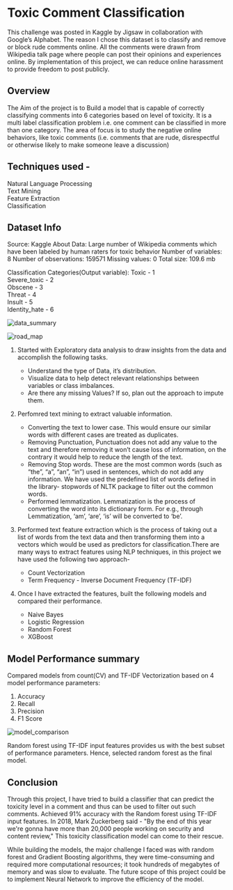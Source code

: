 # Toxic Comment Classification

This challenge was posted in Kaggle by Jigsaw in collaboration with Google’s Alphabet. The reason I chose this dataset is to classify and remove or block rude comments online. All the comments were drawn from Wikipedia talk page where people can post their opinions and experiences online. By implementation of this project, we can reduce online harassment to provide freedom to post publicly.

## Overview 

The Aim of the project is to Build a model that is capable of correctly classifying comments into 6 categories based on level of toxicity. It is a multi label classification problem i.e. one comment can be classified in more than one category. The area of focus is to study the negative online behaviors, like toxic comments (i.e. comments that are rude, disrespectful or otherwise likely to make someone leave a discussion)

## Techniques used -
Natural Language Processing\
Text Mining\
Feature Extraction\
Classification

## Dataset Info

Source: Kaggle
About Data: Large number of Wikipedia comments which have been labeled by human raters for toxic behavior
Number of variables: 8
Number of observations: 159571
Missing values:  0
Total size: 109.6 mb

Classification Categories(Output variable):
Toxic - 1\
Severe_toxic - 2\
Obscene - 3\
Threat - 4\
Insult - 5\
Identity_hate - 6

![data_summary](https://user-images.githubusercontent.com/53157141/87509374-63edf580-c63f-11ea-8954-beb9c1d7a8d6.JPG)

![road_map](https://user-images.githubusercontent.com/53157141/87509186-0f4a7a80-c63f-11ea-9549-5d4a044fcf40.JPG)

1. Started with Exploratory data analysis to draw insights from the data and accomplish the following tasks.
    * Understand the type of Data, it’s distribution.
    * Visualize data to help detect relevant relationships between variables or class imbalances.
    * Are there any missing Values? If so, plan out the approach to impute them.
  
2. Perfomred text mining to extract valuable information.

    * Converting the text to lower case. This would ensure our similar words with different cases are treated as duplicates.
    * Removing Punctuation, Punctuation does not add any value to the text and therefore removing it won’t cause loss of information, on the contrary it would help to reduce the length of the text.
    * Removing Stop words. These are the most common words (such as “the”, “a”, “an”, “in”) used in sentences, which do not add any information. We have used the predefined list of words defined in the library- stopwords of NLTK package to filter out the common words.
    * Performed lemmatization. Lemmatization is the process of converting the word into its dictionary form. For e.g., through Lemmatization, ‘am’, ‘are’, ‘is’ will be converted to ‘be’.

3. Performed text feature extraction which is the process of taking out a list of words from the text data and then transforming them into a vectors which would be used as predictors for classification.There are many ways to extract features using NLP techniques, in this project we have used the following two approach-

    * Count Vectorization
    * Term Frequency - Inverse Document Frequency (TF-IDF)

4. Once I have extracted the features, built the following models and compared their performance.
    * Naive Bayes
    * Logistic Regression
    * Random Forest
    * XGBoost
	
## Model Performance summary
Compared models from count(CV) and TF-IDF Vectorization based on 4 model performance parameters:
1. Accuracy
2. Recall
3. Precision
4. F1 Score

![model_comparison](https://user-images.githubusercontent.com/53157141/87509706-1cb43480-c640-11ea-9e1a-56bbbceec931.png)

Random forest using TF-IDF input features provides us with the best subset of performance parameters. Hence, selected random forest as the final model.


## Conclusion
Through this project, I have tried to build a classifier that can predict the toxicity level in a comment and thus can be used to filter out such comments. Achieved 91% accuracy with the Random forest using TF-IDF input features. In 2018, Mark Zuckerberg said - "By the end of this year we're gonna have more than 20,000 people working on security and content review," This toxicity classification model can come to their rescue. 

While building the models, the major challenge I faced was with random forest and Gradient Boosting algorithms, they were time-consuming and required more computational resources; it took hundreds of megabytes of memory and was slow to evaluate.
The future scope of this project could be to implement Neural Network to improve the efficiency of the model.
